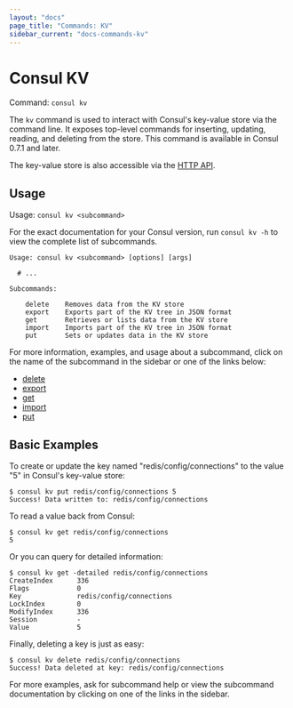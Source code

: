```yaml
---
layout: "docs"
page_title: "Commands: KV"
sidebar_current: "docs-commands-kv"
---
```


# Consul KV

Command: `consul kv`

The `kv` command is used to interact with Consul's key-value store via the
command line. It exposes top-level commands for inserting, updating, reading,
and deleting from the store. This command is available in Consul 0.7.1 and
later.

The key-value store is also accessible via the
[HTTP API](/docs/agent/http/kv.html).

## Usage

Usage: `consul kv <subcommand>`

For the exact documentation for your Consul version, run `consul kv -h` to view
the complete list of subcommands.

```text
Usage: consul kv <subcommand> [options] [args]

  # ...

Subcommands:

    delete    Removes data from the KV store
    export    Exports part of the KV tree in JSON format
    get       Retrieves or lists data from the KV store
    import    Imports part of the KV tree in JSON format
    put       Sets or updates data in the KV store
```

For more information, examples, and usage about a subcommand, click on the name
of the subcommand in the sidebar or one of the links below:

- [delete](/docs/commands/kv/delete.html)
- [export](/docs/commands/kv/export.html)
- [get](/docs/commands/kv/get.html)
- [import](/docs/commands/kv/import.html)
- [put](/docs/commands/kv/put.html)

## Basic Examples

To create or update the key named "redis/config/connections" to the value "5" in
Consul's key-value store:

```text
$ consul kv put redis/config/connections 5
Success! Data written to: redis/config/connections
```

To read a value back from Consul:

```text
$ consul kv get redis/config/connections
5
```

Or you can query for detailed information:

```text
$ consul kv get -detailed redis/config/connections
CreateIndex      336
Flags            0
Key              redis/config/connections
LockIndex        0
ModifyIndex      336
Session          -
Value            5
```

Finally, deleting a key is just as easy:

```text
$ consul kv delete redis/config/connections
Success! Data deleted at key: redis/config/connections
```

For more examples, ask for subcommand help or view the subcommand documentation
by clicking on one of the links in the sidebar.
